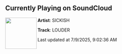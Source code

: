## Currently Playing on SoundCloud

[<img align="left" width="100" src="https://i1.sndcdn.com/artworks-iy5C9wsp7sugwds3-TvsGDQ-t500x500.png">](https://soundcloud.com/theelectricmovement/louder?in=saxurn/sets/dino-wind)

**Artist**: SICKISH 

**Track**: LOUDER

Last updated at 7/9/2025, 9:02:36 AM
